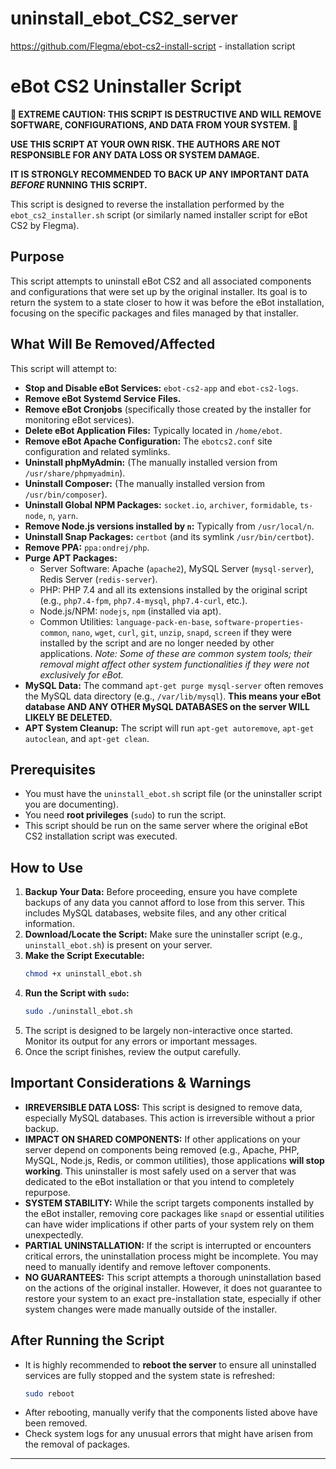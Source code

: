 # uninstall_ebot_CS2_server
https://github.com/Flegma/ebot-cs2-install-script - installation script
# eBot CS2 Uninstaller Script

**🛑 EXTREME CAUTION: THIS SCRIPT IS DESTRUCTIVE AND WILL REMOVE SOFTWARE, CONFIGURATIONS, AND DATA FROM YOUR SYSTEM. 🛑**

**USE THIS SCRIPT AT YOUR OWN RISK. THE AUTHORS ARE NOT RESPONSIBLE FOR ANY DATA LOSS OR SYSTEM DAMAGE.**

**IT IS STRONGLY RECOMMENDED TO BACK UP ANY IMPORTANT DATA *BEFORE* RUNNING THIS SCRIPT.**

This script is designed to reverse the installation performed by the `ebot_cs2_installer.sh` script (or similarly named installer script for eBot CS2 by Flegma).

## Purpose

This script attempts to uninstall eBot CS2 and all associated components and configurations that were set up by the original installer. Its goal is to return the system to a state closer to how it was before the eBot installation, focusing on the specific packages and files managed by that installer.

## What Will Be Removed/Affected

This script will attempt to:

* **Stop and Disable eBot Services:** `ebot-cs2-app` and `ebot-cs2-logs`.
* **Remove eBot Systemd Service Files.**
* **Remove eBot Cronjobs** (specifically those created by the installer for monitoring eBot services).
* **Delete eBot Application Files:** Typically located in `/home/ebot`.
* **Remove eBot Apache Configuration:** The `ebotcs2.conf` site configuration and related symlinks.
* **Uninstall phpMyAdmin:** (The manually installed version from `/usr/share/phpmyadmin`).
* **Uninstall Composer:** (The manually installed version from `/usr/bin/composer`).
* **Uninstall Global NPM Packages:** `socket.io`, `archiver`, `formidable`, `ts-node`, `n`, `yarn`.
* **Remove Node.js versions installed by `n`:** Typically from `/usr/local/n`.
* **Uninstall Snap Packages:** `certbot` (and its symlink `/usr/bin/certbot`).
* **Remove PPA:** `ppa:ondrej/php`.
* **Purge APT Packages:**
    * Server Software: Apache (`apache2`), MySQL Server (`mysql-server`), Redis Server (`redis-server`).
    * PHP: PHP 7.4 and all its extensions installed by the original script (e.g., `php7.4-fpm`, `php7.4-mysql`, `php7.4-curl`, etc.).
    * Node.js/NPM: `nodejs`, `npm` (installed via apt).
    * Common Utilities: `language-pack-en-base`, `software-properties-common`, `nano`, `wget`, `curl`, `git`, `unzip`, `snapd`, `screen` if they were installed by the script and are no longer needed by other applications. *Note: Some of these are common system tools; their removal might affect other system functionalities if they were not exclusively for eBot.*
* **MySQL Data:** The command `apt-get purge mysql-server` often removes the MySQL data directory (e.g., `/var/lib/mysql`). **This means your eBot database AND ANY OTHER MySQL DATABASES on the server WILL LIKELY BE DELETED.**
* **APT System Cleanup:** The script will run `apt-get autoremove`, `apt-get autoclean`, and `apt-get clean`.

## Prerequisites

* You must have the `uninstall_ebot.sh` script file (or the uninstaller script you are documenting).
* You need **root privileges** (`sudo`) to run the script.
* This script should be run on the same server where the original eBot CS2 installation script was executed.

## How to Use

1.  **Backup Your Data:** Before proceeding, ensure you have complete backups of any data you cannot afford to lose from this server. This includes MySQL databases, website files, and any other critical information.
2.  **Download/Locate the Script:** Make sure the uninstaller script (e.g., `uninstall_ebot.sh`) is present on your server.
3.  **Make the Script Executable:**
    ```bash
    chmod +x uninstall_ebot.sh
    ```
4.  **Run the Script with `sudo`:**
    ```bash
    sudo ./uninstall_ebot.sh
    ```
5.  The script is designed to be largely non-interactive once started. Monitor its output for any errors or important messages.
6.  Once the script finishes, review the output carefully.

## Important Considerations & Warnings

* **IRREVERSIBLE DATA LOSS:** This script is designed to remove data, especially MySQL databases. This action is irreversible without a prior backup.
* **IMPACT ON SHARED COMPONENTS:** If other applications on your server depend on components being removed (e.g., Apache, PHP, MySQL, Node.js, Redis, or common utilities), those applications **will stop working**. This uninstaller is most safely used on a server that was dedicated to the eBot installation or that you intend to completely repurpose.
* **SYSTEM STABILITY:** While the script targets components installed by the eBot installer, removing core packages like `snapd` or essential utilities can have wider implications if other parts of your system rely on them unexpectedly.
* **PARTIAL UNINSTALLATION:** If the script is interrupted or encounters critical errors, the uninstallation process might be incomplete. You may need to manually identify and remove leftover components.
* **NO GUARANTEES:** This script attempts a thorough uninstallation based on the actions of the original installer. However, it does not guarantee to restore your system to an exact pre-installation state, especially if other system changes were made manually outside of the installer.

## After Running the Script

* It is highly recommended to **reboot the server** to ensure all uninstalled services are fully stopped and the system state is refreshed:
    ```bash
    sudo reboot
    ```
* After rebooting, manually verify that the components listed above have been removed.
* Check system logs for any unusual errors that might have arisen from the removal of packages.

---
